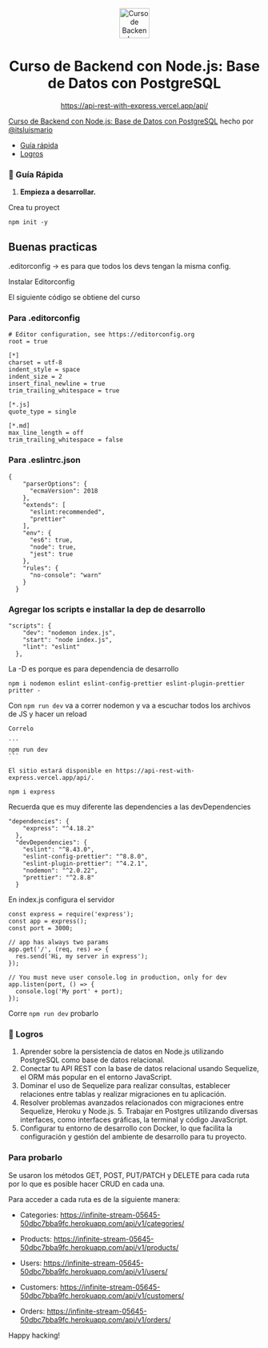 <p align="center">
  <a href="https://static.platzi.com/cdn-cgi/image/width=1024,quality=50,format=auto/media/achievements/backend-node-82a9a4bf-7ce4-4437-86f6-c39dcce17d15.png" target="_blank">
    <img alt="Curso de Backend con Node.js: Base de Datos con PostgreSQL" src="https://static.platzi.com/cdn-cgi/image/width=1024,quality=50,format=auto/media/achievements/backend-node-82a9a4bf-7ce4-4437-86f6-c39dcce17d15.png" width="60" />
  </a>
</p>
<h1 align="center">
Curso de Backend con Node.js: Base de Datos con PostgreSQL
</h1>
<p align="center">
  <a href="https://api-rest-with-express.vercel.app/api/" target="_blank">
    https://api-rest-with-express.vercel.app/api/
  </a>
</p>

[Curso de Backend con Node.js: Base de Datos con PostgreSQL](https://platzi.com/cursos/backend-nodejs-postgres/) hecho por [@itsluismario](https://twitter.com/itsluismario) 

* [Guía rápida](#-gu%C3%ADa-rápida)
* [Logros](#-logros)

### 🤖 Guía Rápida

1.  **Empieza a desarrollar.**

  Crea tu proyect    

  ```
  npm init -y
  ```

## Buenas practicas

  .editorconfig → es para que todos los devs tengan la misma config.

  Instalar Editorconfig

  El siguiente código se obtiene del curso

### Para .editorconfig

  ```
  # Editor configuration, see https://editorconfig.org
  root = true

  [*]
  charset = utf-8
  indent_style = space
  indent_size = 2
  insert_final_newline = true
  trim_trailing_whitespace = true

  [*.js]
  quote_type = single

  [*.md]
  max_line_length = off
  trim_trailing_whitespace = false
  ```

### Para .eslintrc.json

  ```
  {
      "parserOptions": {
        "ecmaVersion": 2018
      },
      "extends": [
        "eslint:recommended",
        "prettier"
      ],
      "env": {
        "es6": true,
        "node": true,
        "jest": true
      },
      "rules": {
        "no-console": "warn"
      }
    }
  ```

### Agregar los scripts e installar la dep de desarrollo

  ```
  "scripts": {
      "dev": "nodemon index.js",
      "start": "node index.js",
      "lint": "eslint"
    },
  ```

  La -D es porque es para dependencia de desarrollo

  ```
  npm i nodemon eslint eslint-config-prettier eslint-plugin-prettier pritter -
  ```

  Con `npm run dev` va a correr nodemon y va a escuchar todos los archivos de JS y hacer un reload

    Correlo

    ```
    npm run dev
    ```

    El sitio estará disponible en https://api-rest-with-express.vercel.app/api/.

  ```
  npm i express 
  ```

  Recuerda que es muy diferente las dependencies a las devDependencies

  ```
  "dependencies": {
      "express": "^4.18.2"
    },
    "devDependencies": {
      "eslint": "^8.43.0",
      "eslint-config-prettier": "^8.8.0",
      "eslint-plugin-prettier": "^4.2.1",
      "nodemon": "^2.0.22",
      "prettier": "^2.8.8"
    }
  ```

  En index.js configura el servidor

  ```
  const express = require('express');
  const app = express();
  const port = 3000;

  // app has always two params
  app.get('/', (req, res) => {
    res.send('Hi, my server in express');
  });

  // You must neve user console.log in production, only for dev
  app.listen(port, () => {
    console.log('My port' + port);
  });

  ```

  Corre `npm run dev` probarlo

### 🚀 Logros

  1. Aprender sobre la persistencia de datos en Node.js utilizando PostgreSQL como base de datos relacional.
  2. Conectar tu API REST con la base de datos relacional usando Sequelize, el ORM más popular en el entorno JavaScript.
  3. Dominar el uso de Sequelize para realizar consultas, establecer relaciones entre tablas y realizar migraciones en tu aplicación.
  4. Resolver problemas avanzados relacionados con migraciones entre Sequelize, Heroku y Node.js.
    5. Trabajar en Postgres utilizando diversas interfaces, como interfaces gráficas, la terminal y código JavaScript.
  6. Configurar tu entorno de desarrollo con Docker, lo que facilita la configuración y gestión del ambiente de desarrollo para tu proyecto.


### Para probarlo
  Se usaron los métodos GET, POST, PUT/PATCH y DELETE para cada ruta por lo que es posible hacer CRUD en cada una. 

  Para acceder a cada ruta es de la siguiente manera:

  - Categories: https://infinite-stream-05645-50dbc7bba9fc.herokuapp.com/api/v1/categories/ 

  - Products: https://infinite-stream-05645-50dbc7bba9fc.herokuapp.com/api/v1/products/
  
  - Users: https://infinite-stream-05645-50dbc7bba9fc.herokuapp.com/api/v1/users/

  - Customers: https://infinite-stream-05645-50dbc7bba9fc.herokuapp.com/api/v1/customers/

  - Orders: https://infinite-stream-05645-50dbc7bba9fc.herokuapp.com/api/v1/orders/
   
Happy hacking!
